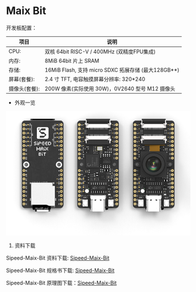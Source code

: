 # Maix Bit

开发板配置：

| 项目 | 说明 |
| ---- | ---- |
|CPU: |双核 64bit RISC-V / 400MHz (双精度FPU集成)|
|内存: |8MiB 64bit 片上 SRAM|
|存储: |16MiB Flash, 支持 micro SDXC 拓展存储 (最大128GB**)|
|屏幕(套餐): |2.4 寸 TFT, 电容触摸屏幕分辨率: 320\*240 |
|摄像头(套餐): | 200W 像素(实际使用 30W)，0V2640 型号 M12 摄像头 |


- 外观一览

![Maix Bit](../../assets/hardware/maix_bit/maix_bit.png)

1. 资料下载

Sipeed-Maix-Bit 资料下载: [Sipeed-Maix-Bit](https://dl.sipeed.com/shareURL/MAIX/HDK/Sipeed-Maix-Bit)

Sipeed-Maix-Bit 规格书下载: [Sipeed-Maix-Bit](https://dl.sipeed.com/fileList/MAIX/HDK/Sipeed-Maix-Bit/Specifications/Sipeed_Maix_Bit_Specification_V2.0.pdf)

Sipeed-Maix-Bit 原理图下载：[Sipeed-Maix-Bit](https://dl.sipeed.com/fileList/MAIX/HDK/Sipeed-Maix-Bit/Maix-Bit%20V2.0(with%20MEMS%20microphone)/Maix-Bit%20V2.0(Schematic).pdf)

